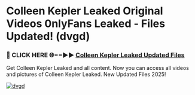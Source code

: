 # Colleen Kepler Leaked Original Videos 0nlyFans Leaked - Files Updated! (dvgd)

<h3>🔴 CLICK HERE 🌐==►► <a href="https://tinyurl.com/ehrbuxhb" rel="nofollow">Colleen Kepler Leaked Updated Files</a></h3>

Get Colleen Kepler Leaked and all content. Now you can access all videos and pictures of Colleen Kepler Leaked. New Updated Files 2025!

[![dvgd](https://i.imgur.com/lVYEuWS.gif)](https://tinyurl.com/ehrbuxhb)
